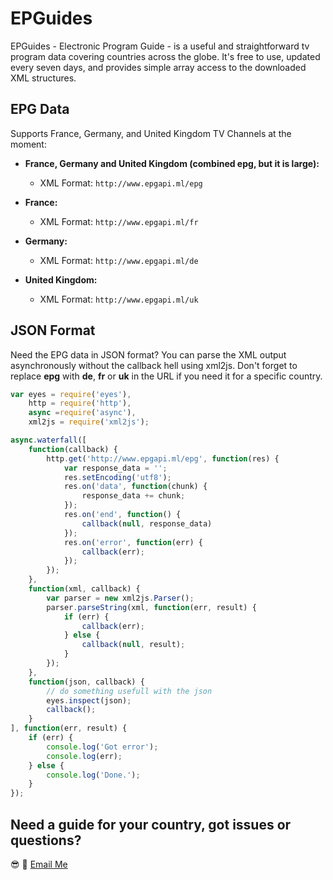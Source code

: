 # EPGuides

EPGuides - Electronic Program Guide - is a useful and straightforward tv program data covering countries across the globe. It's free to use, updated every seven days, and provides simple array access to the downloaded XML structures.

## EPG Data

Supports France, Germany, and United Kingdom TV Channels at the moment:

 - **France, Germany and United Kingdom (combined epg, but it is large):**
 	- XML Format: ```http://www.epgapi.ml/epg```

 - **France:**
 	- XML Format: ```http://www.epgapi.ml/fr```

 - **Germany:**
 	- XML Format: ```http://www.epgapi.ml/de```

 - **United Kingdom:**
 	- XML Format: ```http://www.epgapi.ml/uk```

## JSON Format

Need the EPG data in JSON format? You can parse the XML output asynchronously without the callback hell using xml2js. Don't forget to replace **epg** with **de**, **fr** or **uk** in the URL if you need it for a specific country.

```javascript
var eyes = require('eyes'),
    http = require('http'),
    async =require('async'),
    xml2js = require('xml2js');

async.waterfall([
    function(callback) {
        http.get('http://www.epgapi.ml/epg', function(res) {
            var response_data = '';
            res.setEncoding('utf8');
            res.on('data', function(chunk) {
                response_data += chunk;
            });
            res.on('end', function() {
                callback(null, response_data)
            });
            res.on('error', function(err) {
                callback(err);
            });
        });
    },
    function(xml, callback) {
        var parser = new xml2js.Parser();
        parser.parseString(xml, function(err, result) {
            if (err) {
                callback(err);
            } else {
                callback(null, result);
            }
        });
    },
    function(json, callback) {
        // do something usefull with the json
        eyes.inspect(json);
        callback();
    }
], function(err, result) {
    if (err) {
        console.log('Got error');
        console.log(err);
    } else {
        console.log('Done.');
    }
});
```

## Need a guide for your country, got issues or questions?

:sunglasses: :wave: [Email Me](mailto:oketunjifinbarrs@gmail.com)